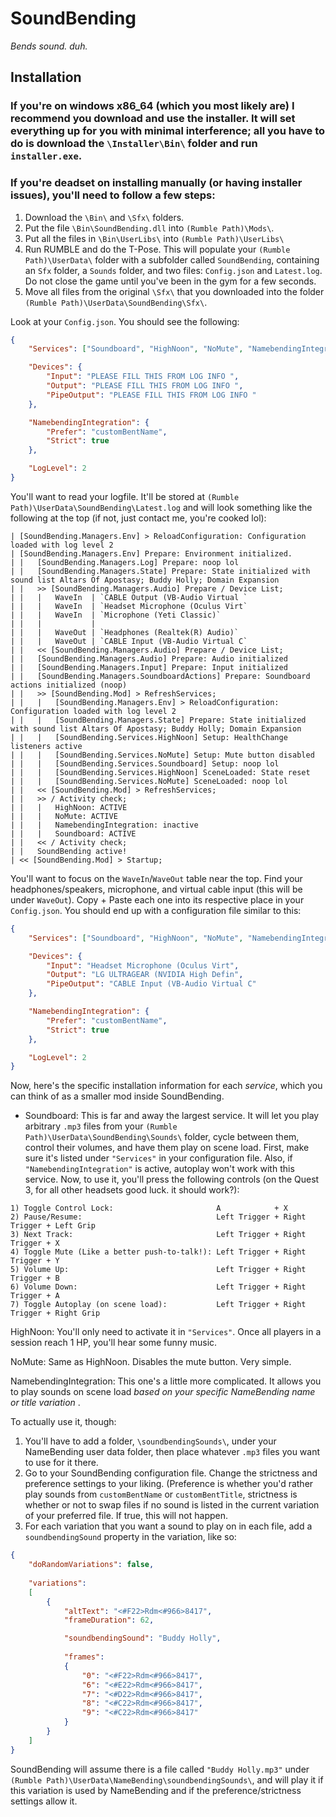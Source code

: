 # SoundBending
*Bends sound. duh.*

## Installation
### If you're on windows x86_64 (which you most likely are) I recommend you download and use the installer. It will set everything up for you with minimal interference; all you have to do is download the `\Installer\Bin\` folder and run `installer.exe`.

### If you're deadset on installing manually (or having installer issues), you'll need to follow a few steps:

1) Download the `\Bin\` and `\Sfx\` folders.
2) Put the file `\Bin\SoundBending.dll` into `(Rumble Path)\Mods\`.
3) Put all the files in `\Bin\UserLibs\` into `(Rumble Path)\UserLibs\`
5) Run RUMBLE and do the T-Pose. This will populate your `(Rumble Path)\UserData\` folder with a subfolder called `SoundBending`, containing an `Sfx` folder, a `Sounds` folder, and two files: `Config.json` and `Latest.log`. Do not close the game until you've been in the gym for a few seconds.
6) Move all files from the original `\Sfx\` that you downloaded into the folder `(Rumble Path)\UserData\SoundBending\Sfx\`.

Look at your `Config.json`. You should see the following:
```json
{
    "Services": ["Soundboard", "HighNoon", "NoMute", "NamebendingIntegration"],

    "Devices": {
        "Input": "PLEASE FILL THIS FROM LOG INFO ",
        "Output": "PLEASE FILL THIS FROM LOG INFO ",
        "PipeOutput": "PLEASE FILL THIS FROM LOG INFO "
    },

    "NamebendingIntegration": {
        "Prefer": "customBentName",
        "Strict": true
    },

    "LogLevel": 2
}
```

You'll want to read your logfile. It'll be stored at `(Rumble Path)\UserData\SoundBending\Latest.log` and will look something like the following at the top (if not, just contact me, you're cooked lol):

```
| [SoundBending.Managers.Env] > ReloadConfiguration: Configuration loaded with log level 2
| [SoundBending.Managers.Env] Prepare: Environment initialized.
| |   [SoundBending.Managers.Log] Prepare: noop lol
| |   [SoundBending.Managers.State] Prepare: State initialized with sound list Altars Of Apostasy; Buddy Holly; Domain Expansion
| |   >> [SoundBending.Managers.Audio] Prepare / Device List;
| |   |   WaveIn  | `CABLE Output (VB-Audio Virtual `
| |   |   WaveIn  | `Headset Microphone (Oculus Virt`
| |   |   WaveIn  | `Microphone (Yeti Classic)`
| |   |           | 
| |   |   WaveOut | `Headphones (Realtek(R) Audio)`
| |   |   WaveOut | `CABLE Input (VB-Audio Virtual C`
| |   << [SoundBending.Managers.Audio] Prepare / Device List;
| |   [SoundBending.Managers.Audio] Prepare: Audio initialized
| |   [SoundBending.Managers.Input] Prepare: Input initialized
| |   [SoundBending.Managers.SoundboardActions] Prepare: Soundboard actions initialized (noop)
| |   >> [SoundBending.Mod] > RefreshServices;
| |   |   [SoundBending.Managers.Env] > ReloadConfiguration: Configuration loaded with log level 2
| |   |   [SoundBending.Managers.State] Prepare: State initialized with sound list Altars Of Apostasy; Buddy Holly; Domain Expansion
| |   |   [SoundBending.Services.HighNoon] Setup: HealthChange listeners active
| |   |   [SoundBending.Services.NoMute] Setup: Mute button disabled
| |   |   [SoundBending.Services.Soundboard] Setup: noop lol
| |   |   [SoundBending.Services.HighNoon] SceneLoaded: State reset
| |   |   [SoundBending.Services.NoMute] SceneLoaded: noop lol
| |   << [SoundBending.Mod] > RefreshServices;
| |   >> / Activity check;
| |   |   HighNoon: ACTIVE
| |   |   NoMute: ACTIVE
| |   |   NamebendingIntegration: inactive
| |   |   Soundboard: ACTIVE
| |   << / Activity check;
| |   SoundBending active!
| << [SoundBending.Mod] > Startup;
```

You'll want to focus on the `WaveIn`/`WaveOut` table near the top. Find your headphones/speakers, microphone, and virtual cable input (this will be under `WaveOut`). Copy + Paste each one into its respective place in your `Config.json`.
You should end up with a configuration file similar to this:

```json
{
    "Services": ["Soundboard", "HighNoon", "NoMute", "NamebendingIntegration"],

    "Devices": {
        "Input": "Headset Microphone (Oculus Virt",
        "Output": "LG ULTRAGEAR (NVIDIA High Defin",
        "PipeOutput": "CABLE Input (VB-Audio Virtual C"
    },

    "NamebendingIntegration": {
        "Prefer": "customBentName",
        "Strict": true
    },

    "LogLevel": 2
}
```

Now, here's the specific installation information for each *service*, which you can think of as a smaller mod inside SoundBending.

- Soundboard: This is far and away the largest service. It will let you play arbitrary `.mp3` files from your `(Rumble Path)\UserData\SoundBending\Sounds\` folder, cycle between them, control their volumes, and have them play on scene load. First, make sure it's listed under `"Services"` in your configuration file. Also, if `"NamebendingIntegration"` is active, autoplay won't work with this service. Now, to use it, you'll press the following controls (on the Quest 3, for all other headsets good luck. it should work?):

```
1) Toggle Control Lock:                       A            + X
2) Pause/Resume:                              Left Trigger + Right Trigger + Left Grip
3) Next Track:                                Left Trigger + Right Trigger + X
4) Toggle Mute (Like a better push-to-talk!): Left Trigger + Right Trigger + Y
5) Volume Up:                                 Left Trigger + Right Trigger + B
6) Volume Down:                               Left Trigger + Right Trigger + A
7) Toggle Autoplay (on scene load):           Left Trigger + Right Trigger + Right Grip
```

HighNoon: You'll only need to activate it in `"Services"`. Once all players in a session reach 1 HP, you'll hear some funny music.

NoMute: Same as HighNoon. Disables the mute button. Very simple.

NamebendingIntegration: This one's a little more complicated. It allows you to play sounds on scene load *based on your specific NameBending name or title variation* .

To actually use it, though: 

1) You'll have to add a folder, `\soundbendingSounds\`, under your NameBending user data folder, then place whatever `.mp3` files you want to use for it there.
2) Go to your SoundBending configuration file. Change the strictness and preference settings to your liking. (Preference is whether you'd rather play sounds from `customBentName` or `customBentTitle`, strictness is whether or not to swap files if no sound is listed in the current variation of your preferred file. If true, this will not happen.
3) For each variation that you want a sound to play on in each file, add a `soundbendingSound` property in the variation, like so:

```json
{
	"doRandomVariations": false,
	
	"variations":
	[
		{
			"altText": "<#F22>Rdm<#966>8417",
			"frameDuration": 62,

			"soundbendingSound": "Buddy Holly",
			
			"frames":
			{
				"0": "<#F22>Rdm<#966>8417",
				"6": "<#E22>Rdm<#966>8417",
				"7": "<#D22>Rdm<#966>8417",
				"8": "<#C22>Rdm<#966>8417",
				"9": "<#C22>Rdm<#966>8417"
			}
		}
	]
}
```

SoundBending will assume there is a file called `"Buddy Holly.mp3"` under `(Rumble Path)\UserData\NameBending\soundbendingSounds\`, and will play it if this variation is used by NameBending and if the preference/strictness settings allow it.




